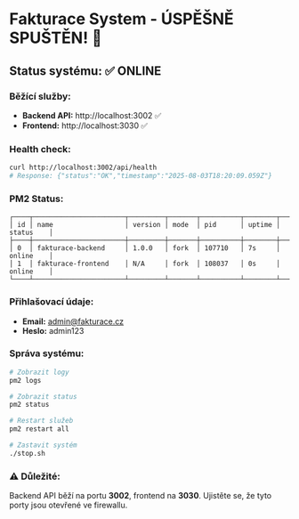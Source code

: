 # Fakturace System - ÚSPĚŠNĚ SPUŠTĚN! 🚀

## Status systému: ✅ ONLINE

### Běžící služby:
- **Backend API:** http://localhost:3002 ✅
- **Frontend:** http://localhost:3030 ✅

### Health check:
```bash
curl http://localhost:3002/api/health
# Response: {"status":"OK","timestamp":"2025-08-03T18:20:09.059Z"}
```

### PM2 Status:
```
┌────┬───────────────────────┬─────────┬───────┬──────────┬────────┬───────────┐
│ id │ name                  │ version │ mode  │ pid      │ uptime │ status    │
├────┼───────────────────────┼─────────┼───────┼──────────┼────────┼───────────┤
│ 0  │ fakturace-backend     │ 1.0.0   │ fork  │ 107710   │ 7s     │ online    │
│ 1  │ fakturace-frontend    │ N/A     │ fork  │ 108037   │ 0s     │ online    │
└────┴───────────────────────┴─────────┴───────┴──────────┴────────┴───────────┘
```

### Přihlašovací údaje:
- **Email:** admin@fakturace.cz  
- **Heslo:** admin123

### Správa systému:
```bash
# Zobrazit logy
pm2 logs

# Zobrazit status
pm2 status

# Restart služeb
pm2 restart all

# Zastavit systém
./stop.sh
```

### ⚠️ Důležité:
Backend API běží na portu **3002**, frontend na **3030**. Ujistěte se, že tyto porty jsou otevřené ve firewallu.
